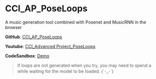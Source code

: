 # CCI_AP_PoseLoops
A music generation tool combined with Posenet and MusicRNN in the browser

**GitHub**: [CCI_AP_PoseLoops](https://github.com/ShuSQ/CCI_AP_PoseLoops)

**Youtube**: [CCI_Advanced Project_PoseLoops](https://youtu.be/fTIae_AJdlc)

**CodeSandbox**: [Demo](https://iqvt3.csb.app/)
> If loops are not generated when you try, you may need to spend a while waiting for the model to be loaded.  (´･_･`)
